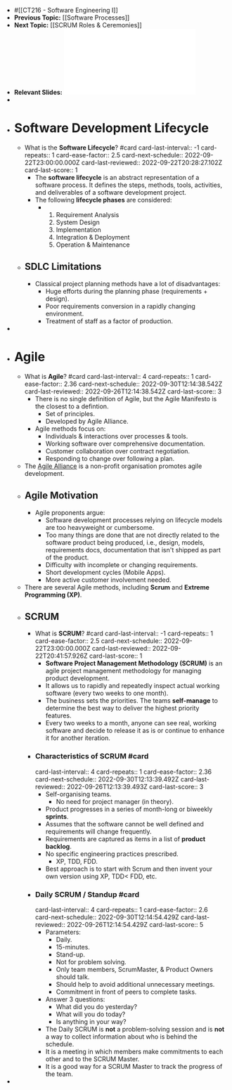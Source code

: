 - #[[CT216 - Software Engineering I]]
- **Previous Topic:** [[Software Processes]]
- **Next Topic:** [[SCRUM Roles & Ceremonies]]
- **Relevant Slides:** ![Week 3 - Introduction to Agile Methods - Scrum(1).pdf](../assets/Week_3_-_Introduction_to_Agile_Methods_-_Scrum(1)_1663848442133_0.pdf)
-
- # Software Development Lifecycle
	- What is the **Software Lifecycle**? #card
	  card-last-interval:: -1
	  card-repeats:: 1
	  card-ease-factor:: 2.5
	  card-next-schedule:: 2022-09-22T23:00:00.000Z
	  card-last-reviewed:: 2022-09-22T20:28:27.102Z
	  card-last-score:: 1
		- The **software lifecycle** is an abstract representation of a software process. It defines the steps, methods, tools, activities, and deliverables of a software development project.
		- The following **lifecycle phases** are considered:
			- 1. Requirement Analysis
			  2. System Design
			  3. Implementation
			  4. Integration & Deployment
			  5. Operation & Maintenance
	- ## SDLC Limitations
		- Classical project planning methods have a lot of disadvantages:
			- Huge efforts during the planning phase (requirements + design).
			- Poor requirements conversion in a rapidly changing environment.
			- Treatment of staff as a factor of production.
-
- # Agile
	- What is **Agile**? #card
	  card-last-interval:: 4
	  card-repeats:: 1
	  card-ease-factor:: 2.36
	  card-next-schedule:: 2022-09-30T12:14:38.542Z
	  card-last-reviewed:: 2022-09-26T12:14:38.542Z
	  card-last-score:: 3
		- There is no single definition of Agile, but the Agile Manifesto is the closest to a defintion.
			- Set of principles.
			- Developed by Agile Alliance.
		- Agile methods focus on:
			- Individuals & interactions over processes & tools.
			- Working software over comprehensive documentation.
			- Customer collaboration over contract negotiation.
			- Responding to change over following a plan.
	- The [Agile Alliance](www.agilealliance.org) is a non-profit organisation promotes agile development.
	- ## Agile Motivation
		- Agile proponents argue:
			- Software development processes relying on lifecycle models are too heavyweight or cumbersome.
			- Too many things are done that are not directly related to the software product being produced, i.e., design, models, requirements docs, documentation that isn't shipped as part of the product.
			- Difficulty with incomplete or changing requirements.
			- Short development cycles (Mobile Apps).
			- More active customer involvement needed.
	- There are several Agile methods, including **Scrum** and **Extreme Programming (XP)**.
	- ## SCRUM
		- What is **SCRUM**? #card
		  card-last-interval:: -1
		  card-repeats:: 1
		  card-ease-factor:: 2.5
		  card-next-schedule:: 2022-09-22T23:00:00.000Z
		  card-last-reviewed:: 2022-09-22T20:41:57.926Z
		  card-last-score:: 1
			- **Software Project Management Methodology (SCRUM)** is an agile project management methodology for managing product development.
			- It allows us to rapidly and repeatedly inspect actual working software (every two weeks to one month).
			- The business sets the priorities. The teams **self-manage** to determine the best way to deliver the highest priority features.
			- Every two weeks to a month, anyone can see real, working software and decide to release it as is or continue to enhance it for another iteration.
		- ### Characteristics of SCRUM #card
		  card-last-interval:: 4
		  card-repeats:: 1
		  card-ease-factor:: 2.36
		  card-next-schedule:: 2022-09-30T12:13:39.492Z
		  card-last-reviewed:: 2022-09-26T12:13:39.493Z
		  card-last-score:: 3
			- Self-organising teams.
				- No need for project manager (in theory).
			- Product progresses in a series of month-long or biweekly **sprints**.
			- Assumes that the software cannot be well defined and requirements will change frequently.
			- Requirements are captured as items in a list of **product backlog**.
			- No specific engineering practices prescribed.
				- XP, TDD, FDD.
			- Best approach is to start with Scrum and then invent your own version using XP, TDD< FDD, etc.
		- ### Daily SCRUM / Standup #card
		  card-last-interval:: 4
		  card-repeats:: 1
		  card-ease-factor:: 2.6
		  card-next-schedule:: 2022-09-30T12:14:54.429Z
		  card-last-reviewed:: 2022-09-26T12:14:54.429Z
		  card-last-score:: 5
			- Parameters:
				- Daily.
				- 15-minutes.
				- Stand-up.
				- Not for problem solving.
				- Only team members, ScrumMaster, & Product Owners should talk.
				- Should help to avoid additional unnecessary meetings.
				- Commitment in front of peers to complete tasks.
			- Answer 3 questions:
				- What did you do yesterday?
				- What will you do today?
				- Is anything in your way?
			- The Daily SCRUM is **not** a problem-solving session and is **not** a way to collect information about who is behind the schedule.
			- It is a meeting in which members make commitments to each other and to the SCRUM Master.
			- It is a good way for a SCRUM Master to track the progress of the team.
-